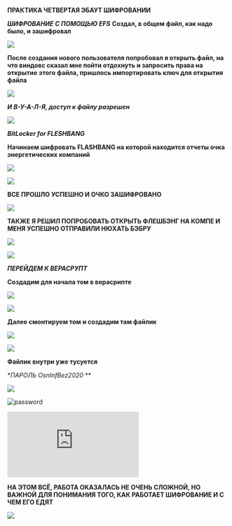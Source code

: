 **ПРАКТИКА ЧЕТВЕРТАЯ ЭБАУТ ШИФРОВАНИИ**

***ШИФРОВАНИЕ С ПОМОЩЬЮ EFS***
**Создал, в общем файл, как надо было, и зашифровал**

![](https://raw.githubusercontent.com/kop4anskiy/prac4/main/Screenshot_4.png)

**После создания нового пользователя попробовал я открыть файл, на что виндовс сказал мне пойти отдохнуть и запросить права на открытие этого файла, пришлось импортировать ключ для открытия файла**

![](https://raw.githubusercontent.com/kop4anskiy/prac4/main/Screenshot_7.png)

***И В-У-А-Л-Я, доступ к файлу разрешен***

![](https://raw.githubusercontent.com/kop4anskiy/prac4/main/Screenshot_8.png)

***BitLocker for FLESHBANG***

**Начинаем шифровать FLASHBANG на которой находится отчеты очка энергетических компаний**

![](https://raw.githubusercontent.com/kop4anskiy/prac4/main/Screenshot_5.png)

![](https://raw.githubusercontent.com/kop4anskiy/prac4/main/Screenshot_6.png)

**ВСЕ ПРОШЛО УСПЕШНО И ОЧКО ЗАШИФРОВАНО**

![](https://raw.githubusercontent.com/kop4anskiy/prac4/main/Screenshot_9.png)

**ТАКЖЕ Я РЕШИЛ ПОПРОБОВАТЬ ОТКРЫТЬ ФЛЕШБЭНГ НА КОМПЕ И МЕНЯ УСПЕШНО ОТПРАВИЛИ НЮХАТЬ БЭБРУ**

![](https://raw.githubusercontent.com/kop4anskiy/prac4/main/%D0%91%D0%B5%D0%B7%D1%8B%D0%BC%D1%8F%D0%BD%D0%BD%D1%8B%D0%B9.png)

![](https://github.com/kop4anskiy/prac4/blob/main/tenor.gif?raw=true) 

***ПЕРЕЙДЕМ К ВЕРАСРУПТ***

**Создадим для начала том в верасрипте**

![](https://raw.githubusercontent.com/kop4anskiy/prac4/main/Screenshot_10.png)

![](https://raw.githubusercontent.com/kop4anskiy/prac4/main/Screenshot_11.png)

**Далее смонтируем том и создадим там файлик**

![](https://github.com/kop4anskiy/prac4/blob/main/Screenshot_3.png)

![](https://github.com/kop4anskiy/prac4/blob/main/Screenshot_2.png)

**Файлик внутри уже тусуется**

**ПАРОЛЬ OsnInfBez2020*                  **

![](https://github.com/kop4anskiy/prac4/blob/main/txt.png)

![password](https://github.com/kop4anskiy/prac4/blob/main/Screenshot_12.png)

![ссылка на файл](https://github.com/kop4anskiy/prac4/blob/main/Копытов.txt)

**НА ЭТОМ ВСЁ, РАБОТА ОКАЗАЛАСЬ НЕ ОЧЕНЬ СЛОЖНОЙ, НО ВАЖНОЙ ДЛЯ ПОНИМАНИЯ ТОГО, КАК РАБОТАЕТ ШИФРОВАНИЕ И С ЧЕМ ЕГО ЕДЯТ**



![](https://github.com/kop4anskiy/prac4/blob/main/unnamed.gif?raw=true)



